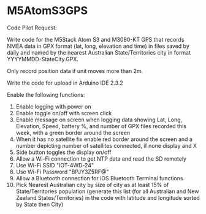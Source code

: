 # M5AtomS3GPS
Code Pilot Request:

Write code for the M5Stack Atom S3 and M3080-KT GPS that records NMEA data in GPX format (lat, long, elevation and time) in files saved by daily and named by the nearest Australian State/Territories city in format YYYYMMDD-StateCity.GPX. 

Only record position data if unit moves more than 2m.

Write the code for upload in Arduino IDE 2.3.2

Enable the following functions:
1. Enable logging with power on
2. Enable toggle on/off with screen click
3. Enable message on screen when logging data showing Lat, Long, Elevation, Speed, battery %, and number of GPX files recorded this week, with a green border around the screen
4. When it has no satellite fix enable red border around the screen and a number depicting number of satellites connected, if none display and X
5. Side button toggles the display on/off
6. Allow a Wi-Fi connection to get NTP data and read the SD remotely
7. Use Wi-Fi SSID "IOT-4WD-24"
8. Use Wi-Fi Password "BPJY3Z5RF@"
9. Allow a Bluetooth connection for iOS Bluetooth Terminal functions
10. Pick Nearest Australian city by size of city as at least 15% of State/Territories population (generate this list (for all Australian and New Zealand States/Territories) in the code with latitude and longitude sorted by State then City)
